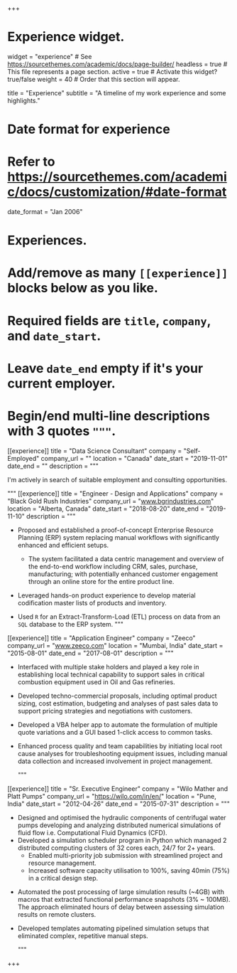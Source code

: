 +++
# Experience widget.
widget = "experience"  # See https://sourcethemes.com/academic/docs/page-builder/
headless = true  # This file represents a page section.
active = true  # Activate this widget? true/false
weight = 40  # Order that this section will appear.

title = "Experience"
subtitle = "A timeline of my work experience and some highlights."

# Date format for experience
#   Refer to https://sourcethemes.com/academic/docs/customization/#date-format
date_format = "Jan 2006"

# Experiences.
#   Add/remove as many `[[experience]]` blocks below as you like.
#   Required fields are `title`, `company`, and `date_start`.
#   Leave `date_end` empty if it's your current employer.
#   Begin/end multi-line descriptions with 3 quotes `"""`.
[[experience]]
  title = "Data Science Consultant"
  company = "Self-Employed"
  company_url = ""
  location = "Canada"
  date_start = "2019-11-01"
  date_end = ""
  description = """

I'm actively in search of suitable employment and consulting opportunities.

"""
[[experience]]
  title = "Engineer - Design and Applications"
  company = "Black Gold Rush Industries"
  company_url = "www.bgrindustries.com"
  location = "Alberta, Canada"
  date_start = "2018-08-20"
  date_end = "2019-11-10"
  description = """
* Proposed and established a proof-of-concept Enterprise Resource Planning (ERP) system replacing manual workflows with significantly enhanced and efficient setups.

	- The system facilitated a data centric management and overview of the end-to-end workflow including CRM, sales, purchase, manufacturing; with potentially enhanced customer engagement through an online store for the entire product line.
* Leveraged hands-on product experience to develop material codification master lists of products and inventory.
* Used `R` for an Extract-Transform-Load (ETL) process on data from an `SQL` database to the ERP system.
"""

[[experience]]
  title = "Application Engineer"
  company = "Zeeco"
  company_url = "www.zeeco.com"
  location = "Mumbai, India"
  date_start = "2015-08-01"
  date_end = "2017-08-01"
  description = """

* Interfaced with multiple stake holders and played a key role in establishing local technical capability to support sales in critical combustion equipment used in Oil and Gas refineries.

* Developed techno-commercial proposals, including optimal product sizing, cost estimation, budgeting and analyses of past sales data to support pricing strategies and negotiations with customers.

* Developed a VBA helper app to automate the formulation of multiple quote variations and a GUI based 1-click access to common tasks.

* Enhanced process quality and team capabilities by initiating local root cause analyses for troubleshooting equipment issues, including manual data collection and increased involvement in project management.

  """

[[experience]]
  title = "Sr. Executive Engineer"
  company = "Wilo Mather and Platt Pumps"
  company_url = "https://wilo.com/in/en/"
  location = "Pune, India"
  date_start = "2012-04-26"
  date_end = "2015-07-31"
  description = """
* Designed and optimised the hydraulic components of centrifugal water pumps developing and analyzing distributed numerical simulations of fluid flow i.e. Computational Fluid Dynamics (CFD).
* Developed a simulation scheduler program in Python which managed 2 distributed computing clusters of 32 cores each, 24/7 for 2+ years.
	- Enabled multi-priority job submission with streamlined project and resource management.
	- Increased software capacity utilisation to 100%, saving 40min (75%) in a critical design step.

- Automated the post processing of large simulation results (~4GB) with macros that extracted functional performance snapshots (3% ~ 100MB). The approach eliminated hours of delay between assessing simulation results on remote clusters.

- Developed templates automating pipelined simulation setups that eliminated complex, repetitive manual steps.

  """

+++
